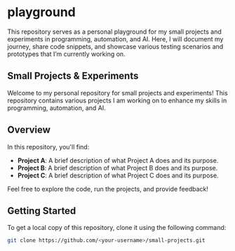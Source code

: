 # playground

This repository serves as a personal playground for my small projects and experiments in programming, automation, and AI. Here, I will document my journey, share code snippets, and showcase various testing scenarios and prototypes that I’m currently working on.

## Small Projects & Experiments

Welcome to my personal repository for small projects and experiments! This repository contains various projects I am working on to enhance my skills in programming, automation, and AI.

## Overview

In this repository, you'll find:

- **Project A**: A brief description of what Project A does and its purpose.
- **Project B**: A brief description of what Project B does and its purpose.
- **Project C**: A brief description of what Project C does and its purpose.

Feel free to explore the code, run the projects, and provide feedback!

## Getting Started

To get a local copy of this repository, clone it using the following command:

```bash
git clone https://github.com/<your-username>/small-projects.git
